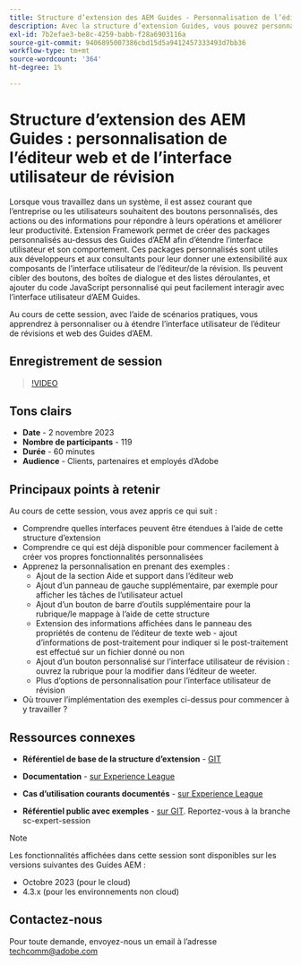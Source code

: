 ```yaml
---
title: Structure d’extension des AEM Guides - Personnalisation de l’éditeur web et de l’interface utilisateur de révision
description: Avec la structure d’extension Guides, vous pouvez personnaliser les sections souhaitées de l’interface utilisateur de révision ou de l’éditeur Web à l’aide d’un code JSON, CSS et JavaScript facile à mettre à jour.
exl-id: 7b2efae3-be8c-4259-babb-f28a6903116a
source-git-commit: 9406895007386cbd15d5a9412457333493d7bb36
workflow-type: tm+mt
source-wordcount: '364'
ht-degree: 1%

---
```


# Structure d’extension des AEM Guides : personnalisation de l’éditeur web et de l’interface utilisateur de révision

Lorsque vous travaillez dans un système, il est assez courant que l’entreprise ou les utilisateurs souhaitent des boutons personnalisés, des actions ou des informations pour répondre à leurs opérations et améliorer leur productivité. Extension Framework permet de créer des packages personnalisés au-dessus des Guides d’AEM afin d’étendre l’interface utilisateur et son comportement. Ces packages personnalisés sont utiles aux développeurs et aux consultants pour leur donner une extensibilité aux composants de l’interface utilisateur de l’éditeur/de la révision. Ils peuvent cibler des boutons, des boîtes de dialogue et des listes déroulantes, et ajouter du code JavaScript personnalisé qui peut facilement interagir avec l’interface utilisateur d’AEM Guides.

Au cours de cette session, avec l’aide de scénarios pratiques, vous apprendrez à personnaliser ou à étendre l’interface utilisateur de l’éditeur de révisions et web des Guides d’AEM.

## Enregistrement de session

>[!VIDEO](https://video.tv.adobe.com/v/3425476/review-ui-customization-guides-extension-framework-web-editor)

## Tons clairs

- **Date** - 2 novembre 2023
- **Nombre de participants** - 119
- **Durée** - 60 minutes
- **Audience** - Clients, partenaires et employés d’Adobe

## Principaux points à retenir

Au cours de cette session, vous avez appris ce qui suit :
- Comprendre quelles interfaces peuvent être étendues à l’aide de cette structure d’extension
- Comprendre ce qui est déjà disponible pour commencer facilement à créer vos propres fonctionnalités personnalisées
- Apprenez la personnalisation en prenant des exemples :
   - Ajout de la section Aide et support dans l’éditeur web
   - Ajout d’un panneau de gauche supplémentaire, par exemple pour afficher les tâches de l’utilisateur actuel
   - Ajout d’un bouton de barre d’outils supplémentaire pour la rubrique/le mappage à l’aide de cette structure
   - Extension des informations affichées dans le panneau des propriétés de contenu de l’éditeur de texte web - ajout d’informations de post-traitement pour indiquer si le post-traitement est effectué sur un fichier donné ou non
   - Ajout d’un bouton personnalisé sur l’interface utilisateur de révision : ouvrez la rubrique pour la modifier dans l’éditeur de weeter.
   - Plus d’options de personnalisation pour l’interface utilisateur de révision
- Où trouver l’implémentation des exemples ci-dessus pour commencer à y travailler ?


## Ressources connexes

- **Référentiel de base de la structure d’extension** - [GIT](https://github.com/adobe/guides-extension/tree/main)

- **Documentation** - [sur Experience League](https://guides-extension.vercel.app/docs/aem_guides_framework/basic_customisation)

- **Cas d’utilisation courants documentés** - [sur Experience League](https://guides-extension.vercel.app/docs/aem_guides_framework/basic_customisation)

- **Référentiel public avec exemples** - [sur GIT](https://github.com/adobe/guides-extension/tree/sc-expert-session). Reportez-vous à la branche sc-expert-session


>[!NOTE]
>
> Les fonctionnalités affichées dans cette session sont disponibles sur les versions suivantes des Guides AEM :
> - Octobre 2023 (pour le cloud)
> - 4.3.x (pour les environnements non cloud)



## Contactez-nous

Pour toute demande, envoyez-nous un email à l’adresse <techcomm@adobe.com>
